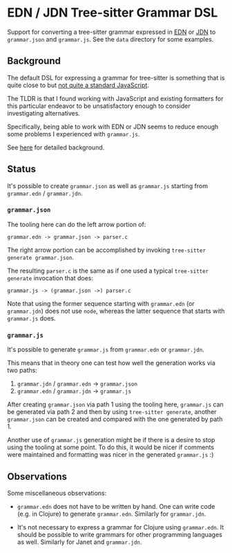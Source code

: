 # EDN / JDN Tree-sitter Grammar DSL

Support for converting a tree-sitter grammar expressed in
[EDN](https://github.com/edn-format/edn) or
[JDN](https://github.com/andrewchambers/janet-jdn) to `grammar.json`
and `grammar.js`.  See the `data` directory for some examples.

## Background

The default DSL for expressing a grammar for tree-sitter is something
that is quite close to but [not quite a standard
JavaScript](./doc/javascript.md).

The TLDR is that I found working with JavaScript and existing
formatters for this particular endeavor to be unsatisfactory enough to
consider investigating alternatives.

Specifically, being able to work with EDN or JDN seems to reduce
enough some problems I experienced with `grammar.js`.

See [here](./doc/rationale.md) for detailed background.

## Status

It's possible to create `grammar.json` as well as `grammar.js`
starting from `grammar.edn` / `grammar.jdn`.

### `grammar.json`

The tooling here can do the left arrow portion of:

```
grammar.edn -> grammar.json -> parser.c
```

The right arrow portion can be accomplished by invoking `tree-sitter
generate grammar.json`.

The resulting `parser.c` is the same as if one used a typical
`tree-sitter generate` invocation that does:

```
grammar.js -> (grammar.json ->) parser.c
```

Note that using the former sequence starting with `grammar.edn` (or
`grammar.jdn`) does not use `node`, whereas the latter sequence that
starts with `grammar.js` does.

### `grammar.js`

It's possible to generate `grammar.js` from `grammar.edn` or
`grammar.jdn`.

This means that in theory one can test how well the generation works via
two paths:

1. `grammar.jdn` / `grammar.edn` -> `grammar.json`
2. `grammar.edn` / `grammar.jdn` -> `grammar.js`

After creating `grammar.json` via path 1 using the tooling here,
`grammar.js` can be generated via path 2 and then by using
`tree-sitter generate`, another `grammar.json` can be created and
compared with the one generated by path 1.

Another use of `grammar.js` generation might be if there is a desire
to stop using the tooling at some point.  To do this, it would be
nicer if comments were maintained and formatting was nicer in the
generated `grammar.js` :)

## Observations

Some miscellaneous observations:

* `grammar.edn` does not have to be written by hand.  One can write
  code (e.g. in Clojure) to generate `grammar.edn`.  Similarly for
  `grammar.jdn`.

* It's not necessary to express a grammar for Clojure using
  `grammar.edn`.  It should be possible to write grammars for other
  programming languages as well.  Similarly for Janet and
  `grammar.jdn`.
